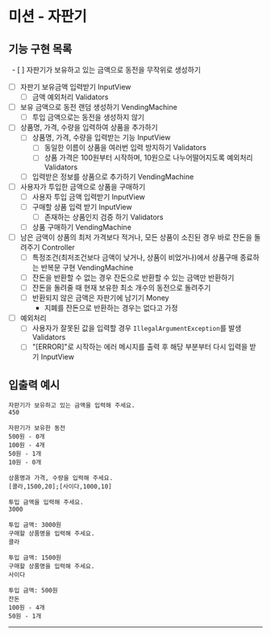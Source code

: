 # 미션 - 자판기

## 기능 구현 목록

`
`- [ ] 자판기가 보유하고 있는 금액으로 동전을 무작위로 생성하기

- [ ] 자판기 보유금액 입력받기 InputView
    - [ ] 금액 예외처리 Validators
- [ ] 보유 금액으로 동전 랜덤 생성하기 VendingMachine
    - [ ] 투입 금액으로는 동전을 생성하지 않기
- [ ] 상품명, 가격, 수량을 입력하여 상품을 추가하기
    - [ ] 상품명, 가격, 수량을 입력받는 기능 InputView
        - [ ] 동일한 이름이 상품을 여러번 입력 방지하기 Validators
        - [ ] 상품 가격은 100원부터 시작하며, 10원으로 나누어떨어지도록 예외처리 Validators
    - [ ] 입력받은 정보를 상품으로 추가하기 VendingMachine
- [ ] 사용자가 투입한 금액으로 상품을 구매하기
    - [ ] 사용자 투입 금액 입력받기 InputView
    - [ ] 구매할 상품 입력 받기 InputView
        - [ ] 존재하는 상품인지 검증 하기 Validators
    - [ ] 상품 구매하기 VendingMachine
- [ ] 남은 금액이 상품의 최저 가격보다 적거나, 모든 상품이 소진된 경우 바로 잔돈을 돌려주기 Controller
    - [ ] 특정조건(최저조건보다 금액이 낮거나, 상품이 비었거나)에서 상품구매 종료하는 반복문 구현 VendingMachine
    - [ ] 잔돈을 반환할 수 없는 경우 잔돈으로 반환할 수 있는 금액만 반환하기
    - [ ] 잔돈을 돌려줄 때 현재 보유한 최소 개수의 동전으로 돌려주기
    - [ ] 반환되지 않은 금액은 자판기에 남기기 Money
        - 지폐를 잔돈으로 반환하는 경우는 없다고 가정
- [ ] 예외처리
    - [ ] 사용자가 잘못된 값을 입력할 경우 `IllegalArgumentException`를 발생 Validators
    - [ ] "[ERROR]"로 시작하는 에러 메시지를 출력 후 해당 부분부터 다시 입력을 받기 InputView

## 입출력 예시

```
자판기가 보유하고 있는 금액을 입력해 주세요.
450

자판기가 보유한 동전
500원 - 0개
100원 - 4개
50원 - 1개
10원 - 0개

상품명과 가격, 수량을 입력해 주세요.
[콜라,1500,20];[사이다,1000,10]

투입 금액을 입력해 주세요.
3000

투입 금액: 3000원
구매할 상품명을 입력해 주세요.
콜라

투입 금액: 1500원
구매할 상품명을 입력해 주세요.
사이다

투입 금액: 500원
잔돈
100원 - 4개
50원 - 1개
```

---
